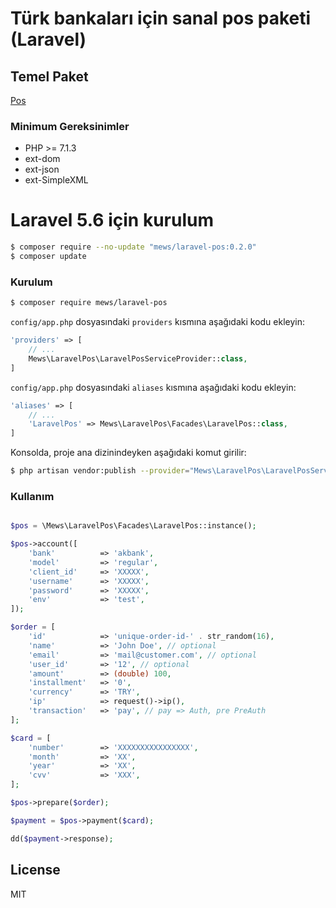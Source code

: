 # Türk bankaları için sanal pos paketi (Laravel)

## Temel Paket
[Pos](https://github.com/mewebstudio/pos)

### Minimum Gereksinimler
  - PHP >= 7.1.3
  - ext-dom
  - ext-json
  - ext-SimpleXML

# Laravel 5.6 için kurulum
```sh
$ composer require --no-update "mews/laravel-pos:0.2.0"
$ composer update
```

### Kurulum
```sh
$ composer require mews/laravel-pos
```

`config/app.php` dosyasındaki `providers` kısmına aşağıdaki kodu ekleyin:
```php
'providers' => [
    // ...
    Mews\LaravelPos\LaravelPosServiceProvider::class,
]
```

`config/app.php` dosyasındaki `aliases` kısmına aşağıdaki kodu ekleyin:
```php
'aliases' => [
    // ...
    'LaravelPos' => Mews\LaravelPos\Facades\LaravelPos::class,
]
```

Konsolda, proje ana dizinindeyken aşağıdaki komut girilir:
```sh
$ php artisan vendor:publish --provider="Mews\LaravelPos\LaravelPosServiceProvider"
```

### Kullanım
```php

$pos = \Mews\LaravelPos\Facades\LaravelPos::instance();

$pos->account([
    'bank'          => 'akbank',
    'model'         => 'regular',
    'client_id'     => 'XXXXX',
    'username'      => 'XXXXX',
    'password'      => 'XXXXX',
    'env'           => 'test',
]);

$order = [
    'id'            => 'unique-order-id-' . str_random(16),
    'name'          => 'John Doe', // optional
    'email'         => 'mail@customer.com', // optional
    'user_id'       => '12', // optional
    'amount'        => (double) 100,
    'installment'   => '0',
    'currency'      => 'TRY',
    'ip'            => request()->ip(),
    'transaction'   => 'pay', // pay => Auth, pre PreAuth
];

$card = [
    'number'        => 'XXXXXXXXXXXXXXXX',
    'month'         => 'XX',
    'year'          => 'XX',
    'cvv'           => 'XXX',
];

$pos->prepare($order);

$payment = $pos->payment($card);

dd($payment->response);

```

License
----

MIT
